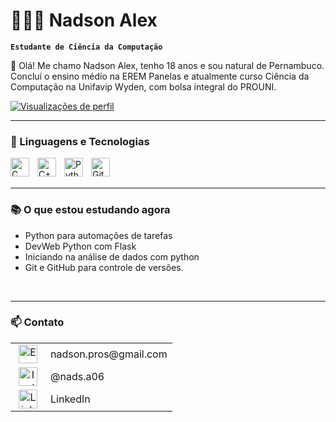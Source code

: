 # 👨🏻‍💻 Nadson Alex 

**`Estudante de Ciência da Computação`**

👋 Olá! Me chamo Nadson Alex, tenho 18 anos e sou natural de Pernambuco. Concluí o ensino médio na EREM Panelas e atualmente curso Ciência da Computação na Unifavip Wyden, com bolsa integral do PROUNI.

<p align="left">
  <a href="https://github.com/Dev-Nadson">
    <img 
      alt="Visualizações de perfil" 
      title="Visualizações do meu perfil" 
      src="https://img.shields.io/badge/Visualizações-%20--%20-purple?style=for-the-badge&logo=github&logoColor=white&labelColor=800080&color=800080" 
    />
  </a>
</p>

---

### 🤖 Linguagens e Tecnologias

<img 
    align="left" 
    alt="C" 
    title="C" 
    width="30px" 
    style="padding-right: 10px;" 
    src="https://cdn.jsdelivr.net/gh/devicons/devicon@latest/icons/c/c-original.svg" 
/>
<img 
    align="left" 
    alt="C++" 
    title="C++" 
    width="30px" 
    style="padding-right: 10px;" 
    src="https://cdn.jsdelivr.net/gh/devicons/devicon@latest/icons/cplusplus/cplusplus-original.svg" 
/>
<img 
    align="left" 
    alt="Python" 
    title="Python"
    width="30px" 
    style="padding-right: 10px;" 
    src="https://cdn.jsdelivr.net/gh/devicons/devicon@latest/icons/python/python-original.svg" 
/>
<img 
    align="left" 
    alt="Git" 
    title="Git"
    width="30px" 
    style="padding-right: 10px;" 
    src="https://cdn.jsdelivr.net/gh/devicons/devicon@latest/icons/git/git-original.svg" 
/>

<br/><br/>

---

### 📚 O que estou estudando agora

- Python para automações de tarefas
- DevWeb Python com Flask
- Iniciando na análise de dados com python
- Git e GitHub para controle de versões.
<br/>

---


### 📫 Contato

<table>
  <tr>
    <td align="center" valign="middle" width="40">
      <img 
        alt="Email" 
        width="30px" 
        src="https://img.icons8.com/fluency/48/gmail-new.png"
      />
    </td>
    <td valign="middle">nadson.pros@gmail.com</td>
  </tr>
    <tr>
    <td align="center" valign="middle" width="40">
      <a href="https://www.instagram.com/nads.a06/" target="_blank">
        <img 
          alt="Instagram" 
          width="30px" 
          src="https://img.icons8.com/fluency/48/instagram-new.png"
        />
      </a>
    </td>
    <td valign="middle">@nads.a06</td>
  </tr>

  <tr>
    <td align="center" valign="middle" width="40">
      <a href="https://www.linkedin.com/in/nadsonalex/" target="_blank">
        <img 
          alt="LinkedIn" 
          width="30px" 
          src="https://img.icons8.com/fluency/48/linkedin.png"
        />
      </a>
    </td>
    <td valign="middle">LinkedIn</td>
  </tr>
</table>


